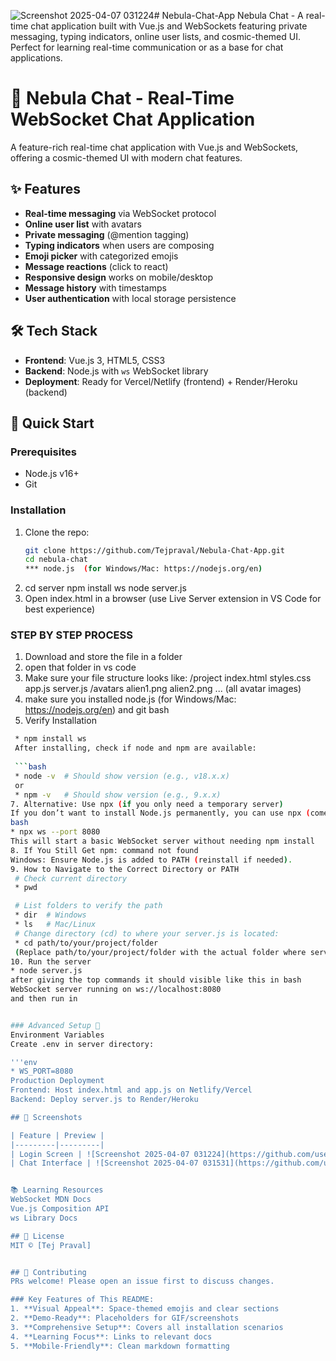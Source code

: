 ![Screenshot 2025-04-07 031224](https://github.com/user-attachments/assets/e6d8be6f-aa8d-42b5-90a4-44775d24a237)# Nebula-Chat-App
Nebula Chat - A real-time chat application built with Vue.js and WebSockets featuring private messaging, typing indicators, online user lists, and cosmic-themed UI. Perfect for learning real-time communication or as a base for chat applications.
# 🌌 Nebula Chat - Real-Time WebSocket Chat Application
A feature-rich real-time chat application with Vue.js and WebSockets, offering a cosmic-themed UI with modern chat features.

## ✨ Features

- **Real-time messaging** via WebSocket protocol
- **Online user list** with avatars
- **Private messaging** (@mention tagging)
- **Typing indicators** when users are composing
- **Emoji picker** with categorized emojis
- **Message reactions** (click to react)
- **Responsive design** works on mobile/desktop
- **Message history** with timestamps
- **User authentication** with local storage persistence

## 🛠️ Tech Stack

- **Frontend**: Vue.js 3, HTML5, CSS3
- **Backend**: Node.js with `ws` WebSocket library
- **Deployment**: Ready for Vercel/Netlify (frontend) + Render/Heroku (backend)

## 🚀 Quick Start

### Prerequisites
- Node.js v16+
- Git

### Installation
1. Clone the repo:
   ```bash
   git clone https://github.com/Tejpraval/Nebula-Chat-App.git
   cd nebula-chat
   *** node.js  (for Windows/Mac: https://nodejs.org/en)
2. cd server
  npm install ws
  node server.js
3. Open index.html in a browser (use Live Server extension in VS Code for best experience)

### STEP BY STEP PROCESS
1. Download and store the file in a folder
2. open that folder in vs code
3. Make sure your file structure looks like:
/project
  index.html
  styles.css
  app.js
  server.js
  /avatars
    alien1.png
    alien2.png
    ... (all avatar images)
4. make sure you installed node.js  (for Windows/Mac: https://nodejs.org/en) and git bash
5. Verify Installation
  ```bash
   * npm install ws
   After installing, check if node and npm are available:
   
   ```bash
   * node -v  # Should show version (e.g., v18.x.x)
   or
   * npm -v   # Should show version (e.g., 9.x.x)
7. Alternative: Use npx (if you only need a temporary server)
  If you don’t want to install Node.js permanently, you can use npx (comes with Node.js) to run the WebSocket server temporarily:
  bash
  * npx ws --port 8080
  This will start a basic WebSocket server without needing npm install
8. If You Still Get npm: command not found
  Windows: Ensure Node.js is added to PATH (reinstall if needed).
9. How to Navigate to the Correct Directory or PATH
   # Check current directory
   * pwd

   # List folders to verify the path
   * dir  # Windows
   * ls   # Mac/Linux
   # Change directory (cd) to where your server.js is located:
   * cd path/to/your/project/folder
   (Replace path/to/your/project/folder with the actual folder where server.js exists)
10. Run the server
  * node server.js
after giving the top commands it should visible like this in bash
WebSocket server running on ws://localhost:8080
and then run in 


### Advanced Setup 🌟 
  Environment Variables
  Create .env in server directory:

  '''env
  * WS_PORT=8080
  Production Deployment
  Frontend: Host index.html and app.js on Netlify/Vercel
  Backend: Deploy server.js to Render/Heroku

## 📸 Screenshots

| Feature | Preview |
|---------|---------|
| Login Screen | ![Screenshot 2025-04-07 031224](https://github.com/user-attachments/assets/b51fa371-3ddd-4742-967d-02e40d3d403b) |
| Chat Interface | ![Screenshot 2025-04-07 031531](https://github.com/user-attachments/assets/eab01b48-ab71-4891-8c44-0ef9c22bd9f3) |


📚 Learning Resources
WebSocket MDN Docs  
Vue.js Composition API
ws Library Docs  

## 📜 License
MIT © [Tej Praval]


## 🤝 Contributing
PRs welcome! Please open an issue first to discuss changes.

### Key Features of This README:
1. **Visual Appeal**: Space-themed emojis and clear sections
2. **Demo-Ready**: Placeholders for GIF/screenshots
3. **Comprehensive Setup**: Covers all installation scenarios
4. **Learning Focus**: Links to relevant docs
5. **Mobile-Friendly**: Clean markdown formatting


